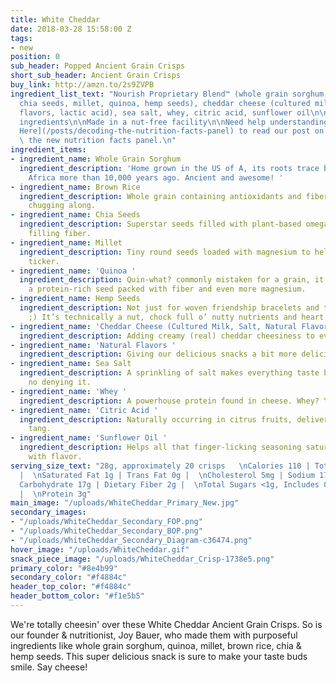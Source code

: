 ```yaml
---
title: White Cheddar
date: 2018-03-28 15:58:00 Z
tags:
- new
position: 0
sub_header: Popped Ancient Grain Crisps
short_sub_header: Ancient Grain Crisps
buy_link: http://amzn.to/2s9ZVPB
ingredient_list_text: "Nourish Proprietary Blend™ (whole grain sorghum, brown rice,
  chia seeds, millet, quinoa, hemp seeds), cheddar cheese (cultured milk, salt, natural
  flavors, lactic acid), sea salt, whey, citric acid, sunflower oil\n\nContains: milk
  ingredients\n\nMade in a nut-free facility\n\nNeed help understanding?   \n[Click
  Here](/posts/decoding-the-nutrition-facts-panel) to read our post on how to read
  \ the new nutrition facts panel.\n"
ingredient_items:
- ingredient_name: Whole Grain Sorghum
  ingredient_description: 'Home grown in the US of A, its roots trace back to northeastern
    Africa more than 10,000 years ago. Ancient and awesome! '
- ingredient_name: Brown Rice
  ingredient_description: Whole grain containing antioxidants and fiber to keep you
    chugging along.
- ingredient_name: Chia Seeds
  ingredient_description: Superstar seeds filled with plant-based omega-3 fats and
    filling fiber.
- ingredient_name: Millet
  ingredient_description: Tiny round seeds loaded with magnesium to help protect your
    ticker.
- ingredient_name: 'Quinoa '
  ingredient_description: Quin-what? commonly mistaken for a grain, it’s actually
    a protein-rich seed packed with fiber and even more magnesium.
- ingredient_name: Hemp Seeds
  ingredient_description: Not just for woven friendship bracelets and that other thing
    ;) It’s technically a nut, chock full o’ nutty nutrients and heart healthy fats.
- ingredient_name: 'Cheddar Cheese (Cultured Milk, Salt, Natural Flavors, Lactic Acid) '
  ingredient_description: Adding creamy (real) cheddar cheesiness to every bite.
- ingredient_name: 'Natural Flavors '
  ingredient_description: Giving our delicious snacks a bit more delicious oomph.
- ingredient_name: Sea Salt
  ingredient_description: A sprinkling of salt makes everything taste better, there’s
    no denying it.
- ingredient_name: 'Whey '
  ingredient_description: A powerhouse protein found in cheese. Whey? Yes, whey.
- ingredient_name: 'Citric Acid '
  ingredient_description: Naturally occurring in citrus fruits, delivering some lip-smacking
    tang.
- ingredient_name: 'Sunflower Oil '
  ingredient_description: Helps all that finger-licking seasoning saturate each crisp
    with flavor.
serving_size_text: "28g, approximately 20 crisps   \nCalories 110 | Total Fat 4.5g
  |  \nSaturated Fat 1g | Trans Fat 0g |  \nCholesterol 5mg | Sodium 170mg |  \nTotal
  Carbohydrate 17g | Dietary Fiber 2g |  \nTotal Sugars <1g, Includes 0g Added Sugars
  |  \nProtein 3g"
main_image: "/uploads/WhiteCheddar_Primary_New.jpg"
secondary_images:
- "/uploads/WhiteCheddar_Secondary_FOP.png"
- "/uploads/WhiteCheddar_Secondary_BOP.png"
- "/uploads/WhiteCheddar_Secondary_Diagram-c36474.png"
hover_image: "/uploads/WhiteCheddar.gif"
snack_piece_image: "/uploads/WhiteCheddar_Crisp-1738e5.png"
primary_color: "#8e4b99"
secondary_color: "#f4884c"
header_top_color: "#f4884c"
header_bottom_color: "#f1e5b5"
---
```


We're totally cheesin' over these White Cheddar Ancient Grain Crisps. So is our founder & nutritionist, Joy Bauer, who made them with purposeful ingredients like whole grain sorghum, quinoa, millet, brown rice, chia & hemp seeds. This super delicious snack is sure to make your taste buds smile. Say cheese!
